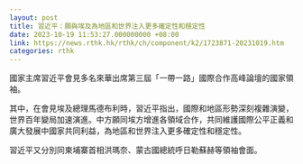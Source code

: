 ```yaml
---
layout: post
title: 習近平：願與埃及為地區和世界注入更多確定性和穩定性
date: 2023-10-19 11:53:27.000000000 +08:00
link: https://news.rthk.hk/rthk/ch/component/k2/1723871-20231019.htm
categories: rthk
---
```


國家主席習近平會見多名來華出席第三屆「一帶一路」國際合作高峰論壇的國家領袖。

其中，在會見埃及總理馬德布利時，習近平指出，國際和地區形勢深刻複雜演變，世界百年變局加速演進。中方願同埃方增進各領域合作，共同維護國際公平正義和廣大發展中國家共同利益，為地區和世界注入更多確定性和穩定性。

習近平又分別同柬埔寨首相洪瑪奈、蒙古國總統呼日勒蘇赫等領袖會面。
